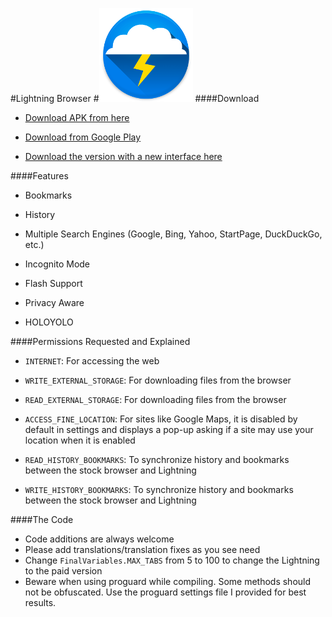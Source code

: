 #Lightning Browser
#![](ic_launcher_small.png)
####Download
* [Download APK from here](https://github.com/anthonycr/Lightning-Browser/blob/master/Barebones.apk?raw=true)

* [Download from Google Play](https://play.google.com/store/apps/details?id=acr.browser.barebones)

* [Download the version with a new interface here](https://github.com/anthonycr/Lightning-Browser/blob/master/Lightning_API_14.apk?raw=true)


####Features
* Bookmarks

* History

* Multiple Search Engines (Google, Bing, Yahoo, StartPage, DuckDuckGo, etc.)

* Incognito Mode

* Flash Support

* Privacy Aware

* HOLOYOLO

####Permissions Requested and Explained

* ````INTERNET````: For accessing the web

* ````WRITE_EXTERNAL_STORAGE````: For downloading files from the browser

* ````READ_EXTERNAL_STORAGE````: For downloading files from the browser

* ````ACCESS_FINE_LOCATION````: For sites like Google Maps, it is disabled by default in settings and displays a pop-up asking if a site may use your location when it is enabled

* ````READ_HISTORY_BOOKMARKS````: To synchronize history and bookmarks between the stock browser and Lightning

* ````WRITE_HISTORY_BOOKMARKS````: To synchronize history and bookmarks between the stock browser and Lightning

####The Code
* Code additions are always welcome
* Please add translations/translation fixes as you see need
* Change ````FinalVariables.MAX_TABS```` from 5 to 100 to change the Lightning to the paid version
* Beware when using proguard while compiling. Some methods should not be obfuscated. Use the proguard settings file I provided for best results.
